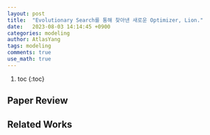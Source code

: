```yaml
---
layout: post
title:  "Evolutionary Search를 통해 찾아낸 새로운 Optimizer, Lion."
date:   2023-08-03 14:14:45 +0900
categories: modeling
author: AtlasYang
tags: modeling
comments: true
use_math: true
---
```


1. toc
{:toc}


## Paper Review
































































## Related Works

